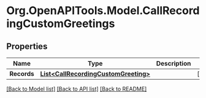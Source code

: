 
# Org.OpenAPITools.Model.CallRecordingCustomGreetings

## Properties

Name | Type | Description | Notes
------------ | ------------- | ------------- | -------------
**Records** | [**List&lt;CallRecordingCustomGreeting&gt;**](CallRecordingCustomGreeting.md) |  | [optional] 

[[Back to Model list]](../README.md#documentation-for-models)
[[Back to API list]](../README.md#documentation-for-api-endpoints)
[[Back to README]](../README.md)

